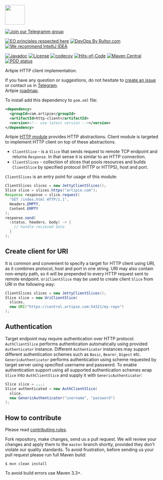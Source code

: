 <a href="http://artipie.com"><img src="https://www.artipie.com/logo.svg" width="64px" height="64px"/></a>

[![Join our Telegramm group](https://img.shields.io/badge/Join%20us-Telegram-blue?&logo=telegram&?link=http://right&link=http://t.me/artipie)](http://t.me/artipie)

[![EO principles respected here](https://www.elegantobjects.org/badge.svg)](https://www.elegantobjects.org)
[![DevOps By Rultor.com](http://www.rultor.com/b/artipie/http-client)](http://www.rultor.com/p/artipie/http)
[![We recommend IntelliJ IDEA](https://www.elegantobjects.org/intellij-idea.svg)](https://www.jetbrains.com/idea/)

[![Javadoc](http://www.javadoc.io/badge/com.artipie/http-client.svg)](http://www.javadoc.io/doc/com.artipie/http-client)
[![License](https://img.shields.io/badge/license-MIT-green.svg)](https://github.com/artipie/http-client/blob/master/LICENSE.txt)
[![codecov](https://codecov.io/gh/artipie/http-client/branch/master/graph/badge.svg)](https://codecov.io/gh/artipie/http-client)
[![Hits-of-Code](https://hitsofcode.com/github/artipie/http-client)](https://hitsofcode.com/view/github/artipie/http-client)
[![Maven Central](https://img.shields.io/maven-central/v/com.artipie/http-client.svg)](https://maven-badges.herokuapp.com/maven-central/com.artipie/http-client)
[![PDD status](http://www.0pdd.com/svg?name=artipie/http-client)](http://www.0pdd.com/p?name=artipie/http-client)

Artipie HTTP client implementation.

If you have any question or suggestions, do not hesitate to [create an issue](https://github.com/artipie/http-client/issues/new) or contact us in
[Telegram](https://t.me/artipie).  
Artipie [roadmap](https://github.com/orgs/artipie/projects/3).

To install add this dependency to `pom.xml` file:
```xml
<dependency>
  <groupId>com.artipie</groupId>
  <artifactId>http-client</artifactId>
  <version><!-- use latest version --></version>
</dependency>
```

Artipie [HTTP module](https://github.com/artipie/http) provides HTTP abstractions. Client module is targeted to implement
HTTP client on top of these abstractions.

- `ClientSlice` - is a `Slice` that sends request to remote TCP endpoint and returns
`Response`. In that sense it is similar to an HTTP connection.
- `ClientSlices` - collection of slices that pools resources
and builds `ClientSlice` by specified protocol (HTTP or HTTPS), host and port.

`ClientSlices` is an entry point for usage of this module:

```java
ClientSlices slices = new JettyClientSlices();
Slice slice = slices.https("artipie.com");
Response response = slice.request(
  "GET /index.html HTTP/1.1",
  Headers.EMPTY,
  Content.EMPTY
);
response.send(
  (status, headers, body) -> {
    // handle recieved data
  }
);
``` 

## Create client for URI

It is common and convenient to specify a target for HTTP client using URI,
as it combines protocol, host and port in one string. URI may also contain non-empty path,
so it will be prepended to every HTTP request sent to remote endpoint.
`UriClientSlice` may be used to create client `Slice` from URI in the following way:

```java
ClientSlices slices = new JettyClientSlices();
Slice slice = new UriClientSlice(
  slices,
  new URI("https://central.artipie.com:54321/my-repo")
);
```

## Authentication

Target endpoint may require authentication over HTTP protocol. 
`AuthClientSlice` performs authentication automatically using provided `Authenticator` instance.
Different `Authenticator` instances may support different authentication schemes 
such as `Basic`, `Bearer`, `Digest` etc. 
`GenericAuthenticator` performs authentication using scheme requested by target server 
using specified username and password. 
To enable authentication support using all supported authentication schemes 
wrap `Slice` into `AuthClientSlice` and supply it with `GenericAuthenticator`:

```java
Slice slice = ...;
Slice authenticated = new AuthClientSlice(
  slice,
  new GenericAuthenticator("username", "password")
);
```

## How to contribute

Please read [contributing rules](https://github.com/artipie/artipie/blob/master/CONTRIBUTING.md).

Fork repository, make changes, send us a pull request. We will review
your changes and apply them to the `master` branch shortly, provided
they don't violate our quality standards. To avoid frustration, before
sending us your pull request please run full Maven build:

```
$ mvn clean install 
```

To avoid build errors use Maven 3.3+.
